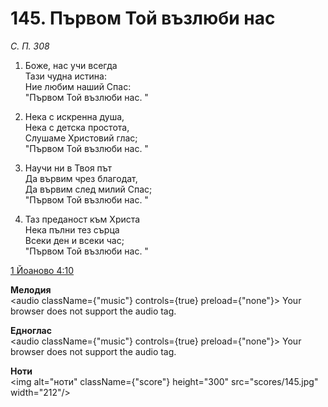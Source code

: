 # 145. Първом Той възлюби нас

_С. П. 308_

1. Боже, нас учи всегда  
Тази чудна истина:  
Ние любим наший Спас:  
"Първом Той възлюби нас. "

2. Нека с искренна душа,  
Нека с детска простота,  
Слушаме Христовий глас;  
"Първом Той възлюби нас. "

3. Научи ни в Твоя път  
Да вървим чрез благодат,  
Да вървим след милий Спас;  
"Първом Той възлюби нас. "

4. Таз преданост към Христа  
Нека пълни тез сърца  
Всеки ден и всеки час;  
"Първом Той възлюби нас. "

[1 Йоаново 4:10](http://biblia.bg/index.php?k=48&g=4&s=10)

**Мелодия**  
<audio className={"music"} controls={true} preload={"none"}>
    <source src="mp3/145.mp3" type="audio/mpeg"/>
    Your browser does not support the audio tag.
</audio>

**Едноглас**  
<audio className={"music"} controls={true} preload={"none"}>
    <source src="transp/145.mp3" type="audio/mpeg"/>
    Your browser does not support the audio tag.
</audio>

**Ноти**  
<img alt="ноти" className={"score"} height="300" src="scores/145.jpg" width="212"/>
